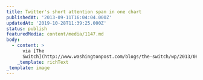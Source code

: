 ```yaml
---
title: Twitter's short attention span in one chart
publishedAt: '2013-09-11T16:04:04.000Z'
updatedAt: '2019-10-28T11:39:25.000Z'
status: publish
featuredMedia: content/media/1147.md
body:
  - content: >
      via [The
      Switch](http://www.washingtonpost.com/blogs/the-switch/wp/2013/08/28/twitters-short-attention-span-in-one-chart/).
    _template: richText
_template: image
---
```


